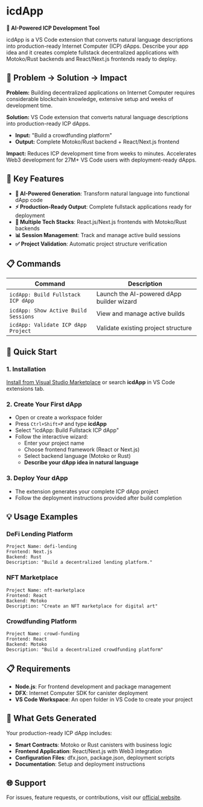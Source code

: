 # icdApp

**🤖 AI-Powered ICP Development Tool**

icdApp is a VS Code extension that converts natural language descriptions into production-ready Internet Computer (ICP) dApps. Describe your app idea and it creates complete fullstack decentralized applications with Motoko/Rust backends and React/Next.js frontends ready to deploy.

## 🎯 Problem → Solution → Impact

**Problem:** Building decentralized applications on Internet Computer requires considerable blockchain knowledge, extensive setup and weeks of development time.

**Solution:** VS Code extension that converts natural language descriptions into production-ready ICP dApps.
- **Input:** "Build a crowdfunding platform" 
- **Output:** Complete Motoko/Rust backend + React/Next.js frontend

**Impact:** Reduces ICP development time from weeks to minutes. Accelerates Web3 development for 27M+ VS Code users with deployment-ready dApps.

## 🚀 Key Features

- **🤖 AI-Powered Generation**: Transform natural language into functional dApp code
- **⚡ Production-Ready Output**: Complete fullstack applications ready for deployment
- **🔧 Multiple Tech Stacks**: React.js/Next.js frontends with Motoko/Rust backends
- **📊 Session Management**: Track and manage active build sessions
- **✅ Project Validation**: Automatic project structure verification

## 📋 Commands

| Command | Description |
|---------|-------------|
| `icdApp: Build Fullstack ICP dApp` | Launch the AI-powered dApp builder wizard |
| `icdApp: Show Active Build Sessions` | View and manage active builds |
| `icdApp: Validate ICP dApp Project` | Validate existing project structure |

## 🚀 Quick Start

### 1. Installation
[Install from Visual Studio Marketplace](https://marketplace.visualstudio.com/items?itemName=raseai.icdapp) or search **icdApp** in VS Code extensions tab.

### 2. Create Your First dApp
- Open or create a workspace folder
- Press `Ctrl+Shift+P` and type **icdApp**
- Select "icdApp: Build Fullstack ICP dApp"
- Follow the interactive wizard:
  - Enter your project name
  - Choose frontend framework (React or Next.js)
  - Select backend language (Motoko or Rust)
  - **Describe your dApp idea in natural language**

### 3. Deploy Your dApp
- The extension generates your complete ICP dApp project
- Follow the deployment instructions provided after build completion

## 💡 Usage Examples

### DeFi Lending Platform
```
Project Name: defi-lending
Frontend: Next.js
Backend: Rust
Description: "Build a decentralized lending platform."
```

### NFT Marketplace
```
Project Name: nft-marketplace
Frontend: React
Backend: Motoko
Description: "Create an NFT marketplace for digital art"
```

### Crowdfunding Platform
```
Project Name: crowd-funding
Frontend: React
Backend: Motoko
Description: "Build a decentralized crowdfunding platform"
```

## 📋 Requirements

- **Node.js**: For frontend development and package management
- **DFX**: Internet Computer SDK for canister deployment
- **VS Code Workspace**: An open folder in VS Code to create your project

## 🔧 What Gets Generated

Your production-ready ICP dApp includes:
- **Smart Contracts**: Motoko or Rust canisters with business logic
- **Frontend Application**: React/Next.js with Web3 integration
- **Configuration Files**: dfx.json, package.json, deployment scripts
- **Documentation**: Setup and deployment instructions

## 🌐 Support

For issues, feature requests, or contributions, visit our [official website](https://g53tt-xyaaa-aaaam-aenbq-cai.icp0.io/#).
